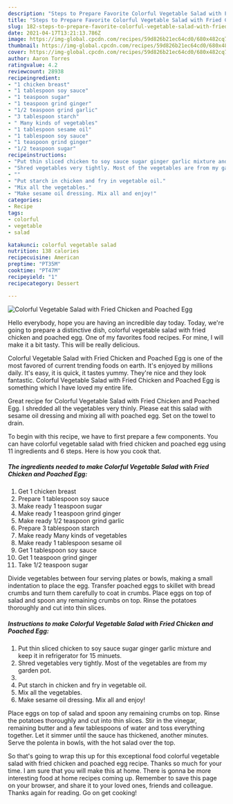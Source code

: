 ```yaml
---
description: "Steps to Prepare Favorite Colorful Vegetable Salad with Fried Chicken and Poached Egg"
title: "Steps to Prepare Favorite Colorful Vegetable Salad with Fried Chicken and Poached Egg"
slug: 182-steps-to-prepare-favorite-colorful-vegetable-salad-with-fried-chicken-and-poached-egg
date: 2021-04-17T13:21:13.786Z
image: https://img-global.cpcdn.com/recipes/59d826b21ec64cd0/680x482cq70/colorful-vegetable-salad-with-fried-chicken-and-poached-egg-recipe-main-photo.jpg
thumbnail: https://img-global.cpcdn.com/recipes/59d826b21ec64cd0/680x482cq70/colorful-vegetable-salad-with-fried-chicken-and-poached-egg-recipe-main-photo.jpg
cover: https://img-global.cpcdn.com/recipes/59d826b21ec64cd0/680x482cq70/colorful-vegetable-salad-with-fried-chicken-and-poached-egg-recipe-main-photo.jpg
author: Aaron Torres
ratingvalue: 4.2
reviewcount: 28938
recipeingredient:
- "1 chicken breast"
- "1 tablespoon soy sauce"
- "1 teaspoon sugar"
- "1 teaspoon grind ginger"
- "1/2 teaspoon grind garlic"
- "3 tablespoon starch"
- " Many kinds of vegetables"
- "1 tablespoon sesame oil"
- "1 tablespoon soy sauce"
- "1 teaspoon grind ginger"
- "1/2 teaspoon sugar"
recipeinstructions:
- "Put thin sliced chicken to soy sauce sugar ginger garlic mixture and keep it in refrigerator for 15 minuets."
- "Shred vegetables very tightly. Most of the vegetables are from my garden pot."
- ""
- "Put starch in chicken and fry in vegetable oil."
- "Mix all the vegetables."
- "Make sesame oil dressing. Mix all and enjoy!"
categories:
- Recipe
tags:
- colorful
- vegetable
- salad

katakunci: colorful vegetable salad 
nutrition: 138 calories
recipecuisine: American
preptime: "PT35M"
cooktime: "PT47M"
recipeyield: "1"
recipecategory: Dessert

---
```



![Colorful Vegetable Salad with Fried Chicken and Poached Egg](https://img-global.cpcdn.com/recipes/59d826b21ec64cd0/680x482cq70/colorful-vegetable-salad-with-fried-chicken-and-poached-egg-recipe-main-photo.jpg)

Hello everybody, hope you are having an incredible day today. Today, we're going to prepare a distinctive dish, colorful vegetable salad with fried chicken and poached egg. One of my favorites food recipes. For mine, I will make it a bit tasty. This will be really delicious.

Colorful Vegetable Salad with Fried Chicken and Poached Egg is one of the most favored of current trending foods on earth. It's enjoyed by millions daily. It's easy, it is quick, it tastes yummy. They're nice and they look fantastic. Colorful Vegetable Salad with Fried Chicken and Poached Egg is something which I have loved my entire life.

Great recipe for Colorful Vegetable Salad with Fried Chicken and Poached Egg. I shredded all the vegetables very thinly. Please eat this salad with sesame oil dressing and mixing all with poached egg. Set on the towel to drain.


To begin with this recipe, we have to first prepare a few components. You can have colorful vegetable salad with fried chicken and poached egg using 11 ingredients and 6 steps. Here is how you cook that.

<!--inarticleads1-->

##### The ingredients needed to make Colorful Vegetable Salad with Fried Chicken and Poached Egg:

1. Get 1 chicken breast
1. Prepare 1 tablespoon soy sauce
1. Make ready 1 teaspoon sugar
1. Make ready 1 teaspoon grind ginger
1. Make ready 1/2 teaspoon grind garlic
1. Prepare 3 tablespoon starch
1. Make ready  Many kinds of vegetables
1. Make ready 1 tablespoon sesame oil
1. Get 1 tablespoon soy sauce
1. Get 1 teaspoon grind ginger
1. Take 1/2 teaspoon sugar


Divide vegetables between four serving plates or bowls, making a small indentation to place the egg. Transfer poached eggs to skillet with bread crumbs and turn them carefully to coat in crumbs. Place eggs on top of salad and spoon any remaining crumbs on top. Rinse the potatoes thoroughly and cut into thin slices. 

<!--inarticleads2-->

##### Instructions to make Colorful Vegetable Salad with Fried Chicken and Poached Egg:

1. Put thin sliced chicken to soy sauce sugar ginger garlic mixture and keep it in refrigerator for 15 minuets.
1. Shred vegetables very tightly. Most of the vegetables are from my garden pot.
1. 
1. Put starch in chicken and fry in vegetable oil.
1. Mix all the vegetables.
1. Make sesame oil dressing. Mix all and enjoy!


Place eggs on top of salad and spoon any remaining crumbs on top. Rinse the potatoes thoroughly and cut into thin slices. Stir in the vinegar, remaining butter and a few tablespoons of water and toss everything together. Let it simmer until the sauce has thickened, another minutes. Serve the polenta in bowls, with the hot salad over the top. 

So that's going to wrap this up for this exceptional food colorful vegetable salad with fried chicken and poached egg recipe. Thanks so much for your time. I am sure that you will make this at home. There is gonna be more interesting food at home recipes coming up. Remember to save this page on your browser, and share it to your loved ones, friends and colleague. Thanks again for reading. Go on get cooking!
